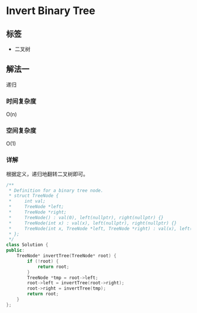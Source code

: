 # Invert Binary Tree

## 标签
* 二叉树

## 解法一
递归

### 时间复杂度
O(n)

### 空间复杂度
O(1)

### 详解
根据定义，递归地翻转二叉树即可。

```c++
/**
 * Definition for a binary tree node.
 * struct TreeNode {
 *     int val;
 *     TreeNode *left;
 *     TreeNode *right;
 *     TreeNode() : val(0), left(nullptr), right(nullptr) {}
 *     TreeNode(int x) : val(x), left(nullptr), right(nullptr) {}
 *     TreeNode(int x, TreeNode *left, TreeNode *right) : val(x), left(left), right(right) {}
 * };
 */
class Solution {
public:
    TreeNode* invertTree(TreeNode* root) {
        if (!root) {
            return root;
        }
        TreeNode *tmp = root->left;
        root->left = invertTree(root->right);
        root->right = invertTree(tmp);
        return root;
    }
};
```
